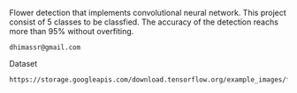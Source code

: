 Flower detection that implements convolutional neural network. This project consist of 5 classes to be classfied. The accuracy of the detection reachs more than 95% without overfiting.

```
dhimassr@gmail.com
```

Dataset
```
https://storage.googleapis.com/download.tensorflow.org/example_images/flower_photos.tgz
```
